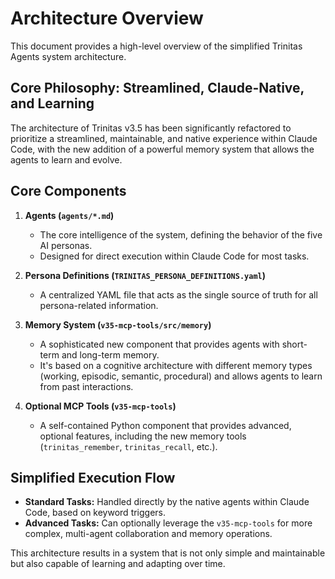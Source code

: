 # Architecture Overview

This document provides a high-level overview of the simplified Trinitas Agents system architecture.

## Core Philosophy: Streamlined, Claude-Native, and Learning

The architecture of Trinitas v3.5 has been significantly refactored to prioritize a streamlined, maintainable, and native experience within Claude Code, with the new addition of a powerful memory system that allows the agents to learn and evolve.

## Core Components

1.  **Agents (`agents/*.md`)**
    *   The core intelligence of the system, defining the behavior of the five AI personas.
    *   Designed for direct execution within Claude Code for most tasks.

2.  **Persona Definitions (`TRINITAS_PERSONA_DEFINITIONS.yaml`)**
    *   A centralized YAML file that acts as the single source of truth for all persona-related information.

3.  **Memory System (`v35-mcp-tools/src/memory`)**
    *   A sophisticated new component that provides agents with short-term and long-term memory.
    *   It's based on a cognitive architecture with different memory types (working, episodic, semantic, procedural) and allows agents to learn from past interactions.

4.  **Optional MCP Tools (`v35-mcp-tools`)**
    *   A self-contained Python component that provides advanced, optional features, including the new memory tools (`trinitas_remember`, `trinitas_recall`, etc.).

## Simplified Execution Flow

*   **Standard Tasks:** Handled directly by the native agents within Claude Code, based on keyword triggers.
*   **Advanced Tasks:** Can optionally leverage the `v35-mcp-tools` for more complex, multi-agent collaboration and memory operations.

This architecture results in a system that is not only simple and maintainable but also capable of learning and adapting over time.
